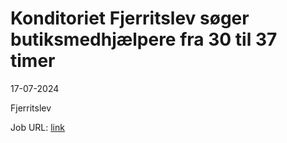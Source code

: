 # Konditoriet Fjerritslev søger butiksmedhjælpere fra 30 til 37 timer
17-07-2024



Fjerritslev

Job URL: [link](https://www.jobindex.dk/jobannonce/r12628305/konditoriet-fjerritslev-soeger-butiksmedhjaelpere-fra-30-til-37-timer)


